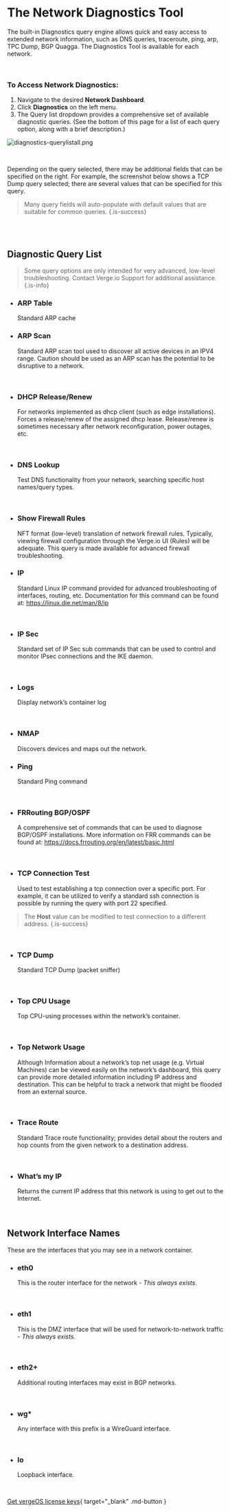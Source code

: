 

# The Network Diagnostics Tool

The built-in Diagnostics query engine allows quick and easy access to extended network information, such as DNS queries, traceroute, ping, arp, TPC Dump, BGP Quagga. The Diagnostics Tool is available for each network.

<br>

### To Access Network Diagnostics:

1.  Navigate to the desired **Network Dashboard**.
2.  Click **Diagnostics** on the left menu.
3.  The Query list dropdown provides a comprehensive set of available diagnostic queries. (See the bottom of this page for a list of each query option, along with a brief description.) 


![diagnostics-querylistall.png](/public/userguide-sshots/diagnostics-querylistall.png)

<br>

Depending on the query selected, there may be additional fields that can be specified on the right. For example, the screenshot below shows a TCP Dump query selected; there are several values that can be specified for this query.

> Many query fields will auto-populate with default values that are suitable for common queries. {.is-success}

<br>
<br>

## Diagnostic Query List

> Some query options are only intended for very advanced, low-level troubleshooting. Contact Verge.io Support for additional assistance. {.is-info}

- ### ARP Table 
  Standard ARP cache
  <br>
  

- ### ARP Scan
  Standard ARP scan tool used to discover all active devices in an IPV4 range. Caution should be used as an ARP scan has the potential to be disruptive to a network.
<br>

- ### DHCP Release/Renew
    For networks implemented as dhcp client (such as edge installations).  Forces a release/renew of the assigned dhcp lease.  Release/renew is sometimes necessary after network reconfiguration, power outages, etc. 
<br>

- ### DNS Lookup
  Test DNS functionality from your network, searching specific host names/query types.
<br>

- ### Show Firewall Rules
  NFT format (low-level) translation of network firewall rules. Typically, viewing firewall configuration through the Verge.io UI (Rules) will be adequate. This query is made available for advanced firewall troubleshooting.
  <br>

- ### IP
  Standard Linux IP command provided for advanced troubleshooting of interfaces, routing, etc. Documentation for this command can be found at: <a href="https://linux.die.net/man/8/ip" target="_blank">https://linux.die.net/man/8/ip</a>
 <br>
 
- ### IP Sec
   Standard set of IP Sec sub commands that can be used to control and monitor IPsec  connections and the IKE daemon.

 <br>
 

- ### Logs
  Display network’s container log
<br>


- ### NMAP 
    Discovers devices and maps out the network.

- ### Ping
  Standard Ping command
<br>  


- ### FRRouting BGP/OSPF
  A comprehensive set of commands that can be used to diagnose BGP/OSPF installations. More information on FRR commands can be found at: <a href="https://docs.frrouting.org/en/latest/basic.html" target="_blank">https://docs.frrouting.org/en/latest/basic.html</a>
<br>

- ### TCP Connection Test
  Used to test establishing a tcp connection over a specific port.  For example, it can be utilized to verify a standard ssh connection is possible by running the query with port 22 specified.  
 > The **Host** value can be modified to test connection to a different address.
  {.is-success}
  
<br>

- ### TCP Dump
  Standard TCP Dump (packet sniffer)
<br>

- ### Top CPU Usage
  Top CPU-using processes within the network’s container.
<br>

- ### Top Network Usage
  Although Information about a network’s top net usage (e.g. Virtual Machines) can be viewed easily on the network’s dashboard, this query can provide more detailed information including IP address and destination. This can be helpful to track a network that might be flooded from an external source.
<br>

- ### Trace Route
  Standard Trace route functionality; provides detail about the routers and hop counts from the given network to a destination address.
<br>

- ### What’s my IP
  Returns the current IP address that this network is using to get out to the Internet.
  
<br>   

## Network Interface Names

These are the interfaces that you may see in a network container.

- ### eth0
  This is the router interface for the network - *This always exists.*
<br>

- ### eth1
  This is the DMZ interface that will be used for network-to-network traffic - *This always exists.*
<br>

- ### eth2+
  Additional routing interfaces may exist in BGP networks.
<br>

- ### wg*
  Any interface with this prefix is a WireGuard interface.
<br>

- ### lo
  Loopback interface.
<br>

[Get vergeOS license keys](https://www.verge.io/test-drive){ target="_blank" .md-button }